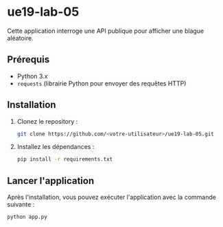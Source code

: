 # ue19-lab-05

Cette application interroge une API publique pour afficher une blague aléatoire.

## Prérequis
- Python 3.x
- `requests` (librairie Python pour envoyer des requêtes HTTP)

## Installation

1. Clonez le repository :
   ```bash
   git clone https://github.com/<votre-utilisateur>/ue19-lab-05.git
   ```

2. Installez les dépendances :
   ```bash
   pip install -r requirements.txt
   ```

## Lancer l'application

Après l'installation, vous pouvez exécuter l'application avec la commande suivante :
```bash
python app.py
